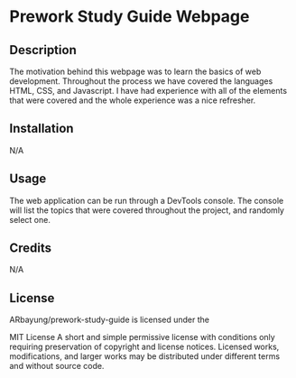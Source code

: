 # Prework Study Guide Webpage

## Description

The motivation behind this webpage was to learn the basics of web development. Throughout the process we have covered the languages HTML, CSS, and Javascript. I have had experience with all of the elements that were covered and the whole experience was a nice refresher.

## Installation

N/A

## Usage

The web application can be run through a DevTools console. The console will list the topics that were covered throughout the project, and randomly select one.

## Credits

N/A

## License

ARbayung/prework-study-guide is licensed under the

MIT License
A short and simple permissive license with conditions only requiring preservation of copyright and license notices. Licensed works, modifications, and larger works may be distributed under different terms and without source code.

